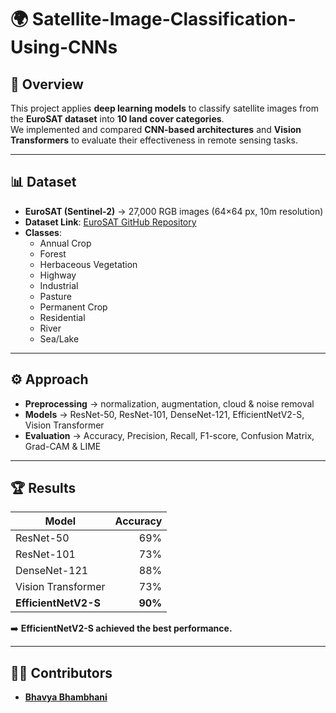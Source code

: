 # 🌍 Satellite-Image-Classification-Using-CNNs  

## 📌 Overview  
This project applies **deep learning models** to classify satellite images from the **EuroSAT dataset** into **10 land cover categories**.  
We implemented and compared **CNN-based architectures** and **Vision Transformers** to evaluate their effectiveness in remote sensing tasks.  

---

## 📊 Dataset  
- **EuroSAT (Sentinel-2)** → 27,000 RGB images (64×64 px, 10m resolution)  
- **Dataset Link**: [EuroSAT GitHub Repository](https://github.com/phelber/eurosat)  
- **Classes**:  
  - Annual Crop  
  - Forest  
  - Herbaceous Vegetation  
  - Highway  
  - Industrial  
  - Pasture  
  - Permanent Crop  
  - Residential  
  - River  
  - Sea/Lake  

---

## ⚙️ Approach  
- **Preprocessing** → normalization, augmentation, cloud & noise removal  
- **Models** → ResNet-50, ResNet-101, DenseNet-121, EfficientNetV2-S, Vision Transformer  
- **Evaluation** → Accuracy, Precision, Recall, F1-score, Confusion Matrix, Grad-CAM & LIME  

---

## 🏆 Results  
| Model              | Accuracy |
|--------------------|---------:|
| ResNet-50          | 69%      |
| ResNet-101         | 73%      |
| DenseNet-121       | 88%      |
| Vision Transformer | 73%      |
| **EfficientNetV2-S** | **90%**  |  

➡️ **EfficientNetV2-S achieved the best performance.**  

---

## 👨‍💻 Contributors  

- [**Bhavya Bhambhani**](https://github.com/bhavyaB30)  

<!-- - [**Himank Xavier Soren**](https://github.com/himank111)  -->
<!-- - [**Kumar Divyanshu**](https://github.com/kumardivyanshu21)  -->

